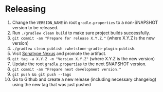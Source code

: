 Releasing
========

1. Change the `VERSION_NAME` in root `gradle.properties` to a non-SNAPSHOT version to be released. 
2. Run `./gradlew clean build` to make sure project builds successfully.
3. `git commit -am "Prepare for release X.Y.Z."` (where X.Y.Z is the new version)
4. `./gradlew clean publish :whetstone-gradle-plugin:publish`.
5. Visit [Sonatype Nexus](https://s01.oss.sonatype.org/) and promote the artifact.
6. `git tag -a X.Y.Z -m "Version X.Y.Z"` (where X.Y.Z is the new version)
7. Update the root `gradle.properties` to the next SNAPSHOT version.
8. `git commit -am "Prepare next development version."`
9. `git push && git push --tags`
10. Go to Github and create a new release (including necessary changelog) using the new tag that was just pushed
